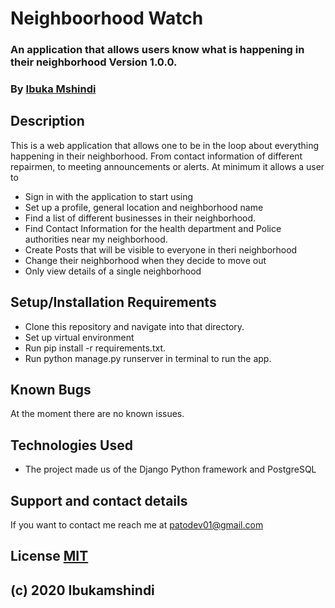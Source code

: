 # Neighboorhood Watch
### An application that allows users know what is happening in their neighborhood Version 1.0.0.
### By [Ibuka Mshindi](https://github.com/ibukamshindi)
## Description
This is a web application that allows one to be in the loop about everything happening in their neighborhood. From contact information of different repairmen, to meeting announcements or alerts.
At minimum it allows a user to
* Sign in with the application to start using
* Set up a profile, general location and neighborhood name
* Find a list of different businesses in their neighborhood.
* Find Contact Information for the health department and Police authorities near my neighborhood.
* Create Posts that will be visible to everyone in theri neighborhood
* Change their neighborhood when they decide to move out
* Only view details of a single neighborhood
## Setup/Installation Requirements
* Clone this repository and navigate into that directory.
* Set up virtual environment
* Run pip install -r requirements.txt.
* Run python manage.py runserver in terminal to run the app.
## Known Bugs
At the moment there are no known issues.
## Technologies Used
* The project made us of the Django Python framework and PostgreSQL
## Support and contact details
If you want to contact me reach me at patodev01@gmail.com
## License [MIT](https://opensource.org/licenses/MIT)
## (c) 2020 Ibukamshindi